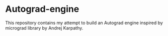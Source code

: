 # Autograd-engine
This repository contains my attempt to build an Autograd engine inspired by micrograd library by Andrej Karpathy.
